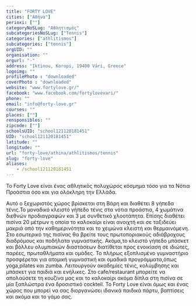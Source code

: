 ```yaml
---
title: "FORTY LOVE"
cities: ["Αθήνα"]
perioxi: [""]
categoryNoSLug: "Αθλητισμός"
subcategoriesNoSLug: ["Tennis"]
categories: ["athlitismos"]
subcategories: ["tennis"]
orgUID: ""
organisation: ""
orgurl: "-"
address: "Iktinou, Koropi, 19400 Vári, Greece"
logoimg: ""
profilePhoto : "downloaded"
coverPhoto : "downloaded"
website: "www.fortylove.gr/"
facebook: "www.facebook.com/fortylovevari/"
phone: ""
email: "info@forty-love.gr"
courses: ""
places: [""]
rensponsibles: ""
zipcode: [""]
schoolsUID: "school121120181451"
UID: "school121120181451"
latitude: ""
longitude: ""
url: "forty-love/athina/athlitismos/tennis"
slug: "forty-love"
aliases:
    - /school121120181451
---
```



To Forty Love είναι ένας αθλητικός πολυχώρος κόσμημα τόσο για τα Νότια Προάστια όσο και για ολόκληρη την Ελλάδα.

Αυτό ο ξεχωριστός χώρος βρίσκεται στη Βάρη και διαθέτει 8 γήπεδα τένις.Το μοναδικό κλειστό γήπεδο τένις στα νότια προάστια, 4 χωμάτινα διεθνών προδιαγραφών και 3 με συνθετικό χλοοτάπητα. Επίσης διαθέτει πισίνα 20 μέτρων η οποία το καλοκαίρι είναι ανοιχτή και σε ταξιδεύει μακριά από την καθημερινότητα και το χειμώνα κλειστή και θερμαινόμενη. Στο εσωτερικό της πισίνας θα βρείτε τους πρωτοποριακούς αδιάβροχους διαδρόμους και ποδήλατα γυμναστικής. Ακόμα,το κλειστό γήπεδο μπάσκετ και βόλλευ ολυμπιακών διαστάσεων διατίθεται προς ενοικίαση σε ιδιώτες, παρέες, πρωταθλήματα και ομάδες. Το πλήρως εξοπλισμένο γυμναστήριο προσφέρεται για ατομική γυμναστική και ομαδικά προγράμματα,όπως yoga,pilates και zumba. Λειτουργούν ακαδημίες τένις, κολύμβησης και μπάσκετ για παιδιά και ενήλικες. Στο cafe/restaurant μπορείτε να απολαύσετε τη κουζίνα μας και το καλοκαίρι ακόμα δίπλα στη πισίνα σε μία ξαπλώστρα ένα δροσιστικό cockteil. Το Forty Love είναι όμως και ένας χώρος που μπορεί να σας διοργανώσει ιδανικά παιδικά πάρτυ, βαπτίσεις και ακόμα και το γάμο σας.